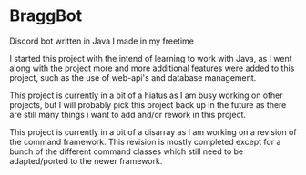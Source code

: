 # BraggBot
Discord bot written in Java I made in my freetime

I started this project with the intend of learning to work with Java, as I went along with the project more and more additional features
were added to this project, such as the use of web-api's and database management.

This project is currently in a bit of a hiatus as I am busy working on other projects, but I will probably pick this project back up in
the future as there are still many things i want to add and/or rework in this project.

This project is currently in a bit of a disarray as I am working on a revision of the command framework. This revision
is mostly completed except for a bunch of the different command classes which still need to be adapted/ported to the newer framework.